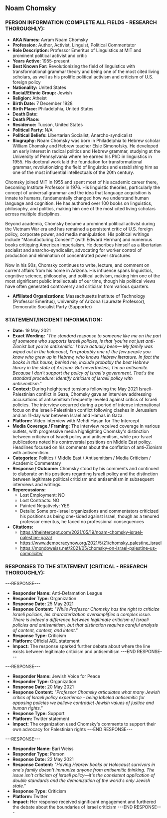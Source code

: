 ## Noam Chomsky

### PERSON INFORMATION (COMPLETE ALL FIELDS - RESEARCH THOROUGHLY):

- **AKA Names:** Avram Noam Chomsky
- **Profession:** Author, Activist, Linguist, Political Commentator
- **Role Description:** Professor Emeritus of Linguistics at MIT and prominent political activist and critic
- **Years Active:** 1955-present
- **Best Known For:** Revolutionizing the field of linguistics with transformational grammar theory and being one of the most cited living scholars, as well as his prolific political activism and criticism of U.S. foreign policy
- **Nationality:** United States
- **Racial/Ethnic Group:** Jewish
- **Religion:** Atheist
- **Birth Date:** 7 December 1928
- **Birth Place:** Philadelphia, United States
- **Death Date:** 
- **Death Place:** 
- **Residence:** Tucson, United States
- **Political Party:** N/A
- **Political Beliefs:** Libertarian Socialist, Anarcho-syndicalist
- **Biography:** Noam Chomsky was born in Philadelphia to Hebrew scholar William Chomsky and Hebrew teacher Elsie Simonofsky. He developed an early interest in radical politics and Hebrew grammar, studying at the University of Pennsylvania where he earned his PhD in linguistics in 1955. His doctoral work laid the foundation for transformational grammar, revolutionizing the field of linguistics and establishing him as one of the most influential intellectuals of the 20th century.

Chomsky joined MIT in 1955 and spent most of his academic career there, becoming Institute Professor in 1976. His linguistic theories, particularly the concept of universal grammar and the idea that language acquisition is innate to humans, fundamentally changed how we understand human language and cognition. He has authored over 100 books on linguistics, philosophy, and politics, making him one of the most cited living scholars across multiple disciplines.

Beyond academia, Chomsky became a prominent political activist during the Vietnam War era and has remained a persistent critic of U.S. foreign policy, corporate power, and media manipulation. His political writings include "Manufacturing Consent" (with Edward Herman) and numerous books critiquing American imperialism. He describes himself as a libertarian socialist and anarcho-syndicalist, advocating for worker control of production and elimination of concentrated power structures.

Now in his 90s, Chomsky continues to write, lecture, and comment on current affairs from his home in Arizona. His influence spans linguistics, cognitive science, philosophy, and political activism, making him one of the most significant public intellectuals of our time, though his political views have often generated controversy and criticism from various quarters.

- **Affiliated Organizations:** Massachusetts Institute of Technology (Professor Emeritus), University of Arizona (Laureate Professor), Democratic Socialist Party (Supporter)

### STATEMENT/INCIDENT INFORMATION:
- **Date:** 19 May 2021
- **Exact Wording:** *"The standard response to someone like me on the part of someone who supports Israeli policies, is that 'you're not just anti-Zionist but you're antisemitic.' I have actually been— My family was wiped out in the holocaust, I'm probably one of the few people you know who grew up in Hebrew, who knows Hebrew literature. In fact the books in this house, behind me, include probably the best Hebrew library in the state of Arizona. But nevertheless, I'm an antisemite. Because I don't support the policy of Israel's government. That's the standard procedure: Identify criticism of Israeli policy with antisemitism."*
- **Context:** During heightened tensions following the May 2021 Israeli-Palestinian conflict in Gaza, Chomsky gave an interview addressing accusations of antisemitism frequently leveled against critics of Israeli policies. The interview occurred during a period of intense international focus on the Israeli-Palestinian conflict following clashes in Jerusalem and an 11-day war between Israel and Hamas in Gaza.
- **Platform:** Video interview with Mehdi Hasan for The Intercept
- **Media Coverage / Framing:** The interview received coverage in various outlets, with progressive media highlighting Chomsky's distinction between criticism of Israeli policy and antisemitism, while pro-Israel publications noted his controversial positions on Middle East policy. Headlines focused on his comments about the conflation of anti-Zionism with antisemitism.
- **Categories:** Politics / Middle East / Antisemitism / Media Criticism / Academic Commentary
- **Response / Outcome:** Chomsky stood by his comments and continued to elaborate on his positions regarding Israeli policy and the distinction between legitimate political criticism and antisemitism in subsequent interviews and writings.
- **Repercussions:**
  - Lost Employment: NO
  - Lost Contracts: NO
  - Painted Negatively: YES
  - Details: Some pro-Israel organizations and commentators criticized his positions as being one-sided against Israel, though as a tenured professor emeritus, he faced no professional consequences
- **Citations:** 
  - https://theintercept.com/2021/05/19/noam-chomsky-israel-palestine-gaza/
  - https://www.democracynow.org/2021/5/21/chomsky_palestine_israel
  - https://mondoweiss.net/2021/05/chomsky-on-israel-palestine-us-complicity/

### RESPONSES TO THE STATEMENT (CRITICAL - RESEARCH THOROUGHLY):

---RESPONSE---
- **Responder Name:** Anti-Defamation League
- **Responder Type:** Organization
- **Response Date:** 25 May 2021
- **Response Content:** *"While Professor Chomsky has the right to criticize Israeli policies, his characterization oversimplifies a complex issue. There is indeed a difference between legitimate criticism of Israeli policies and antisemitism, but that distinction requires careful analysis of content, context, and intent."*
- **Response Type:** Criticism
- **Platform:** Official ADL statement
- **Impact:** The response sparked further debate about where the line exists between legitimate criticism and antisemitism
---END RESPONSE---

---RESPONSE---
- **Responder Name:** Jewish Voice for Peace
- **Responder Type:** Organization
- **Response Date:** 20 May 2021
- **Response Content:** *"Professor Chomsky articulates what many Jewish critics of Israeli policy experience - being labeled antisemitic for opposing policies we believe contradict Jewish values of justice and human rights."*
- **Response Type:** Support
- **Platform:** Twitter statement
- **Impact:** The organization used Chomsky's comments to support their own advocacy for Palestinian rights
---END RESPONSE---

---RESPONSE---
- **Responder Name:** Bari Weiss
- **Responder Type:** Person
- **Response Date:** 22 May 2021
- **Response Content:** *"Having Hebrew books or Holocaust survivors in one's family doesn't immunize anyone from antisemitic thinking. The issue isn't criticism of Israeli policy—it's the consistent application of double standards and the demonization of the world's only Jewish state."*
- **Response Type:** Criticism
- **Platform:** Twitter
- **Impact:** Her response received significant engagement and furthered the debate about the boundaries of Israel criticism
---END RESPONSE---